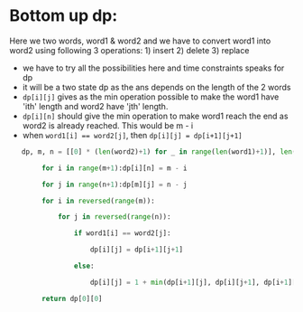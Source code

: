 # Bottom up dp:

Here we two words, word1 & word2 and we have to convert word1 into word2 using following 3 operations: 1) insert 2) delete 3) replace

- we have to try all the possibilities here and time constraints speaks for dp
- it will be a two state dp as the ans depends on the length of the 2 words
- `dp[i][j]` gives as the min operation possible to make the word1 have 'ith' length and word2 have 'jth' length.
- `dp[i][n]` should give the min operation to make word1 reach the end as word2 is already reached. This would be m - i
- when `word1[i] == word2[j]`, then `dp[i][j] = dp[i+1][j+1]`  

```py
   dp, m, n = [[0] * (len(word2)+1) for _ in range(len(word1)+1)], len(word1), len(word2)

        for i in range(m+1):dp[i][n] = m - i

        for j in range(n+1):dp[m][j] = n - j

        for i in reversed(range(m)):

            for j in reversed(range(n)):

                if word1[i] == word2[j]:

                    dp[i][j] = dp[i+1][j+1]

                else:

                    dp[i][j] = 1 + min(dp[i+1][j], dp[i][j+1], dp[i+1][j+1])

        return dp[0][0]
```
